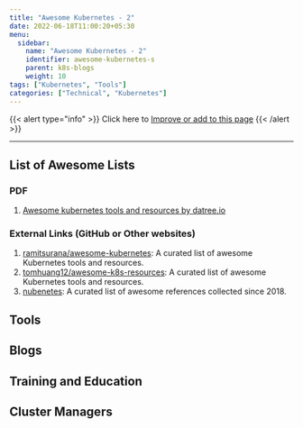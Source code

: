 ```yaml
---
title: "Awesome Kubernetes - 2"
date: 2022-06-18T11:00:20+05:30
menu:
  sidebar:
    name: "Awesome Kubernetes - 2"
    identifier: awesome-kubernetes-s
    parent: k8s-blogs
    weight: 10
tags: ["Kubernetes", "Tools"]
categories: ["Technical", "Kubernetes"]
---
```


{{< alert type="info" >}}
  Click here to [Improve or add to this page](https://github.com/yks0000/awesome-kubernetes/blob/master/index.md)
{{< /alert >}}

---

## List of Awesome Lists

### PDF

1. [Awesome kubernetes tools and resources by datree.io](Awesome_Kubernetes_Resources.pdf)

### External Links (GitHub or Other websites)

1. [ramitsurana/awesome-kubernetes](https://ramitsurana.github.io/awesome-kubernetes/): A curated list of awesome Kubernetes tools and resources.
2. [tomhuang12/awesome-k8s-resources](https://github.com/tomhuang12/awesome-k8s-resources): A curated list of awesome Kubernetes tools and resources.
3. [nubenetes](https://nubenetes.com/): A curated list of awesome references collected since 2018.

## Tools

## Blogs

## Training and Education

## Cluster Managers
